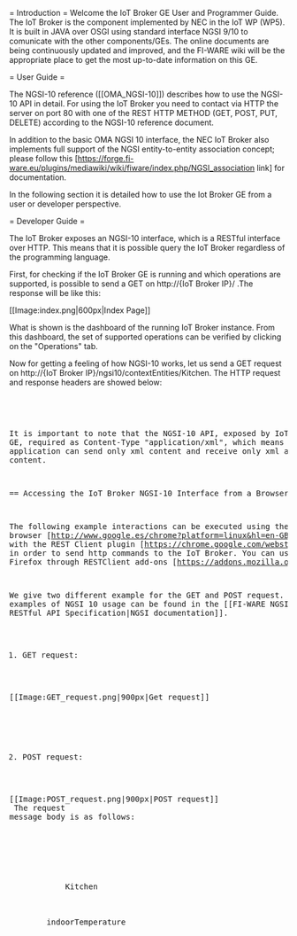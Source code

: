 = Introduction =
Welcome the IoT Broker GE User and Programmer Guide. The IoT Broker is the component implemented by NEC in the IoT WP (WP5). It is built in JAVA over OSGI using standard interface NGSI 9/10 to comunicate with the other components/GEs. The online documents are being continuously updated and improved, and the FI-WARE wiki will be the appropriate place to get the most up-to-date information on this GE.

= User Guide =

The NGSI-10 reference ([[OMA_NGSI-10]]) describes how to use the NGSI-10 API in detail. 
For using the IoT Broker you need to contact via HTTP the server on port 80 with one of the REST HTTP METHOD (GET, POST, PUT, DELETE) according to the NGSI-10 reference document.

In addition to the basic OMA NGSI 10 interface, the NEC IoT Broker also implements full support of the NGSI entity-to-entity association concept; please follow this [https://forge.fi-ware.eu/plugins/mediawiki/wiki/fiware/index.php/NGSI_association link] for documentation.

In the following section it is detailed how to use the Iot Broker GE from a user or developer perspective.

= Developer Guide =

The IoT Broker exposes an NGSI-10 interface, which is a RESTful interface over HTTP. This means that it is possible query the IoT Broker regardless of the programming language.

First, for checking if the IoT Broker GE is running and which operations are supported, is possible to send a GET on <nowiki>http://{IoT Broker IP}/</nowiki> .The response will be like this:

[[Image:index.png|600px|Index Page]]

What is shown is the dashboard of the running IoT Broker instance. From this dashboard, the set of supported operations can be verified by clicking on the "Operations" tab. 

Now for getting a feeling of how NGSI-10 works, let us send a GET request on <nowiki>http://{IoT Broker IP}/ngsi10/contextEntities/Kitchen</nowiki>. The HTTP request and response headers are showed below:

<pre>
<GET /ngsi10/contextEntities/Kitchen HTTP/1.1
<Host: localhost:80
<User-Agent: Mozilla/5.0 (Windows NT 6.1; WOW64; rv:13.0) Gecko/20100101 Firefox/13.0.1
<Accept: text/html,application/xhtml+xml,application/xml;q=0.9,*/*;q=0.8
<Accept-Language: it-it,it;q=0.8,en-us;q=0.5,en;q=0.3
<Accept-Encoding: gzip, deflate
<Connection: keep-alive
> 
<HTTP/1.1 200 OK
<Server: Apache-Coyote/1.1
<Content-Type: application/xml
<Transfer-Encoding: chunked
<Date: Tue, 10 Jul 2012 15:46:49 GMT
 
</pre>

It is important to note that the NGSI-10 API, exposed by IoT Broker GE, required as Content-Type "application/xml", which means that an application can send only xml content and receive only xml as content.

== Accessing the IoT Broker NGSI-10 Interface from a Browser ==

The following example interactions can be executed using the Chrome browser [http://www.google.es/chrome?platform=linux&hl=en-GB] with the REST Client plugin [https://chrome.google.com/webstore/detail/fhjcajmcbmldlhcimfajhfbgofnpcjmb] in order to send http commands to the IoT Broker. You can use it also in Firefox through RESTClient add-ons [https://addons.mozilla.org/en-US/firefox/addon/restclient/].

We give two different example for the GET and POST request. Further examples of NGSI 10 usage can be found in the [[FI-WARE NGSI Open RESTful API Specification|NGSI documentation]].

1. GET request:

[[Image:GET_request.png|900px|Get request]]
<br/>
<br/>
<br/>

2. POST request:

[[Image:POST_request.png|900px|POST request]]
<br/>
The request message body is as follows:

  <?xml version="1.0" encoding="UTF-8"?>
  <queryContextRequest>
  	<entityIdList>
  		<entityId type="Room">
  			<id>Kitchen</id>			
  		</entityId>
  	</entityIdList>
  	<attributeList>
  		<attribute>indoorTemperature</attribute>
  	</attributeList>
  </queryContextRequest>
